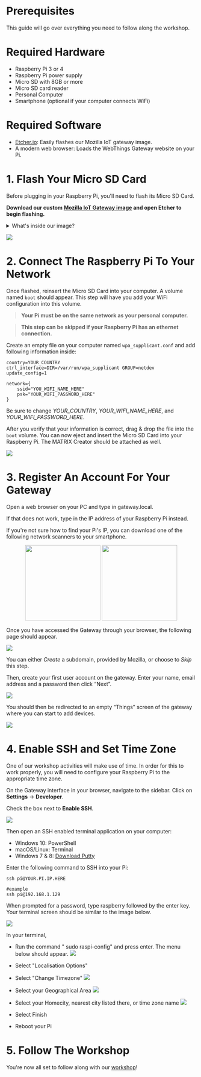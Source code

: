 # Prerequisites

This guide will go over everything you need to follow along the workshop.

# Required Hardware

- Raspberry Pi 3 or 4
- Raspberry Pi power supply
- Micro SD with 8GB or more
- Micro SD card reader
- Personal Computer
- Smartphone (optional if your computer connects WiFi)

# Required Software

- [Etcher.io](https://www.balena.io/etcher/): Easily flashes our Mozilla IoT gateway image.
- A modern web browser: Loads the WebThings Gateway website on your Pi.

# 1. Flash Your Micro SD Card

Before plugging in your Raspberry Pi, you'll need to flash its Micro SD Card. 

**Download our custom [Mozilla IoT Gateway image](https://drive.google.com/file/d/1ZKqFcJUALA2BUYMNBbGhT_n-O27zKFDj/view?usp=sharing) and open Etcher to begin flashing.**

<details>
<summary>
What's inside our image?
</summary>

Aside from the following dependencies, our image is a slimmed down Mozilla IoT Gateway image based on Raspbian Buster. These dependencies are listed here, if you wish to replicate this in another setup.
- [MATRIX Lite JavaScript Setup](https://matrix-io.github.io/matrix-documentation/matrix-lite/getting-started/javascript/)
- [MATRIX Kernel Modules](https://matrix-io.github.io/matrix-documentation/matrix-creator/resources/microphone/#usage)
- [MATRIX Creator Addon](https://github.com/matrix-io/matrix-mozilla-iot-addon)
- [Voco Addon](https://github.com/createcandle/voco) with some minor edits to recognize MATRIX microphones
</details> 

![](./images/etcher_flashing.png)

# 2. Connect The Raspberry Pi To Your Network

Once flashed, reinsert the Micro SD Card into your computer. A volume named `boot` should appear. This step will have you add your WiFi configuration into this volume.

>**Your Pi must be on the same network as your personal computer.**

>**This step can be skipped if your Raspberry Pi has an ethernet connection.**

Create an empty file on your computer named `wpa_supplicant.conf` and add following information inside:
```
country=YOUR_COUNTRY
ctrl_interface=DIR=/var/run/wpa_supplicant GROUP=netdev
update_config=1

network={
    ssid="YOU_WIFI_NAME_HERE"
    psk="YOUR_WIFI_PASSWORD_HERE"
}
```

Be sure to change *YOUR_COUNTRY*, *YOUR_WIFI_NAME_HERE*, and *YOUR_WIFI_PASSWORD_HERE*.

After you verify that your information is correct, drag & drop the file into the `boot` volume. You can now eject and insert the Micro SD Card into your Raspberry Pi. The MATRIX Creator should be attached as well.

![](./images/boot_volume.png)

# 3. Register An Account For Your Gateway
Open a web browser on your PC and type in gateway.local.

If that does not work, type in the IP address of your Raspberry Pi instead.

If you're not sure how to find your Pi's IP, you can download one of the following network scanners to your smartphone.

<div align="center">
<a href="https://itunes.apple.com/us/app/inet-network-scanner/id340793353?mt=8"><img width="200" src="./images/ios_logo.png"/></a>
<a href="https://play.google.com/store/apps/details?id=com.overlook.android.fing&hl=en"><img width="200" src="./images/google_play_logo.png"/></a>
</div>


Once you have accessed the Gateway through your browser, the following page should appear.

![](./images/choose_subdomain.png)

You can either *Create* a subdomain, provided by Mozilla, or choose to *Skip* this step.

Then, create your first user account on the gateway. Enter your name, email address and a password then click “Next”.

![](./images/create_user_account.png)

You should then be redirected to an empty “Things” screen of the gateway where you can start to add devices.

![](./images/things_screen.png)

# 4. Enable SSH and Set Time Zone
One of our workshop activities will make use of time. In order for this to work properly, you will need to configure your Raspberry Pi to the appropriate time zone.

On the Gateway interface in your browser, navigate to the sidebar. Click on **Settings** -> **Developer**.

Check the box next to **Enable SSH**.

![](./images/enable_SSH.png)

Then open an SSH enabled terminal application on your computer:

- Windows 10: PowerShell
- macOS/Linux: Terminal
- Windows 7 & 8: [Download Putty](https://www.putty.org/)

Enter the following command to SSH into your Pi:
```
ssh pi@YOUR.PI.IP.HERE
```
```
#example
ssh pi@192.168.1.129
```
When prompted for a password, type raspberry followed by the enter key. Your terminal screen should be similar to the image below.

![](./images/pi_gateway.png)

In your terminal,

- Run the command " sudo raspi-config" and press enter. The menu below should appear.
![](./images/localisation_options.png)

- Select "Localisation Options"
- Select "Change Timezone"
![](./images/change_timezone.png)

- Select your Geographical Area
![](./images/select_country.png)

- Select your Homecity, nearest city listed there, or time zone name
![](./images/select_city.png)

- Select Finish
- Reboot your Pi


# 5. Follow The Workshop

You're now all set to follow along with our [workshop](./Workshop.md)!

